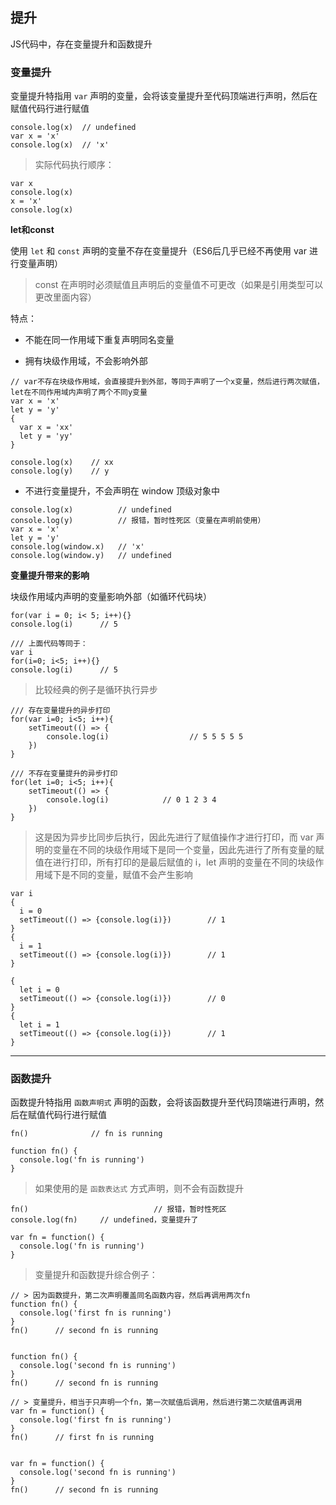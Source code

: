 ## 提升

JS代码中，存在变量提升和函数提升

### 变量提升

变量提升特指用 `var` 声明的变量，会将该变量提升至代码顶端进行声明，然后在赋值代码行进行赋值

```tsx
console.log(x)  // undefined
var x = 'x'
console.log(x)  // 'x'
```

> 实际代码执行顺序：

```tsx
var x 
console.log(x)
x = 'x'
console.log(x)
```

**let和const**

使用 `let` 和 `const` 声明的变量不存在变量提升（ES6后几乎已经不再使用 var 进行变量声明）

> const 在声明时必须赋值且声明后的变量值不可更改（如果是引用类型可以更改里面内容）

特点：

- 不能在同一作用域下重复声明同名变量

- 拥有块级作用域，不会影响外部

```tsx
// var不存在块级作用域，会直接提升到外部，等同于声明了一个x变量，然后进行两次赋值，let在不同作用域内声明了两个不同y变量
var x = 'x'
let y = 'y'
{
  var x = 'xx'
  let y = 'yy'
}

console.log(x)    // xx
console.log(y)    // y
```

- 不进行变量提升，不会声明在 window 顶级对象中

```tsx
console.log(x)          // undefined
console.log(y)          // 报错，暂时性死区（变量在声明前使用）
var x = 'x'
let y = 'y'
console.log(window.x)   // 'x'
console.log(window.y)   // undefined
```

**变量提升带来的影响**

块级作用域内声明的变量影响外部（如循环代码块）

```tsx
for(var i = 0; i< 5; i++){}
console.log(i)		// 5

/// 上面代码等同于：
var i
for(i=0; i<5; i++){}
console.log(i)		// 5
```

> 比较经典的例子是循环执行异步

```tsx
/// 存在变量提升的异步打印
for(var i=0; i<5; i++){
	setTimeout(() => {
		console.log(i)					// 5 5 5 5 5
	})
}

/// 不存在变量提升的异步打印
for(let i=0; i<5; i++){
	setTimeout(() => {
		console.log(i)		      // 0 1 2 3 4
	})
}
```

> 这是因为异步比同步后执行，因此先进行了赋值操作才进行打印，而 var 声明的变量在不同的块级作用域下是同一个变量，因此先进行了所有变量的赋值在进行打印，所有打印的是最后赋值的 i，let 声明的变量在不同的块级作用域下是不同的变量，赋值不会产生影响

```tsx
var i
{
  i = 0
  setTimeout(() => {console.log(i)})		// 1
}
{
  i = 1	
  setTimeout(() => {console.log(i)})		// 1
}
```

```tsx
{
  let i = 0
  setTimeout(() => {console.log(i)})		// 0
}
{
  let i = 1	
  setTimeout(() => {console.log(i)})		// 1
}
```



-----

### 函数提升

函数提升特指用 `函数声明式` 声明的函数，会将该函数提升至代码顶端进行声明，然后在赋值代码行进行赋值

```tsx
fn()              // fn is running

function fn() {
  console.log('fn is running')
}
```

> 如果使用的是 `函数表达式` 方式声明，则不会有函数提升

```tsx
fn()							// 报错，暂时性死区
console.log(fn)		// undefined，变量提升了

var fn = function() {
  console.log('fn is running')
}
```

> 变量提升和函数提升综合例子：

```tsx
// > 因为函数提升，第二次声明覆盖同名函数内容，然后再调用两次fn
function fn() {
  console.log('first fn is running')
}
fn()      // second fn is running


function fn() {
  console.log('second fn is running')
}
fn()      // second fn is running
```

```tsx
// > 变量提升，相当于只声明一个fn，第一次赋值后调用，然后进行第二次赋值再调用
var fn = function() {
  console.log('first fn is running')
}
fn()      // first fn is running


var fn = function() {
  console.log('second fn is running')
}
fn()      // second fn is running
```



